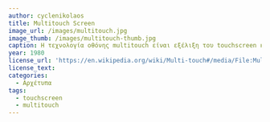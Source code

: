 ```yaml
---
author: cyclenikolaos
title: Multitouch Screen
image_url: /images/multitouch.jpg
image_thumb: /images/multitouch-thumb.jpg
caption: Η τεχνολογία οθόνης multitouch είναι εξέλιξη του touchscreen και εμφανίστηκε το 1980 στο πανεπιστήμιο του Τορόντο. Το 1984 επεκτάθηκε η λειτουργικότητα της οθόνης σε είσοδο και έξοδο και σταδιακά η λογισμική υποστήριξη του hardware έδωσε τη δυνατότητα γρήγορης πληκτρολόγησης, επιλογής γραμμής και άλλων λειτουργιών multitouch που εξελίχθηκαν τις αρχές του 21ου αιώνα και οδήγησαν στα σημερινά smartphone.
year: 1980
license_url: 'https://en.wikipedia.org/wiki/Multi-touch#/media/File:Multitouch_screen.svg' 
license_text:
categories:
  - Αρχέτυπα
tags:
  - touchscreen 
  - multitouch
---
```

